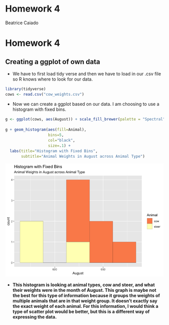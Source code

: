 Homework 4
================
Beatrice Caiado

# Homework 4

## Creating a ggplot of own data

- We have to first load tidy verse and then we have to load in our .csv
  file so R knows where to look for our data.

``` r
library(tidyverse)
cows <- read.csv("cow_weights.csv")
```

- Now we can create a ggplot based on our data. I am choosing to use a
  histogram with fixed bins.

``` r
g <- ggplot(cows, aes(August)) + scale_fill_brewer(palette = "Spectral")

g + geom_histogram(aes(fill=Animal), 
                   bins=5, 
                   col="black", 
                   size=.1) +  
  labs(title="Histogram with Fixed Bins", 
       subtitle="Animal Weights in August across Animal Type")
```

![](hmk_04_files/figure-gfm/unnamed-chunk-2-1.png)

- **This histogram is looking at animal types, cow and steer, and what
  their weights were in the month of August. This graph is maybe not the
  best for this type of information because it groups the weights of
  multiple animals that are in that weight group. It doesn’t exactly say
  the exact weight of each animal. For this information, I would think a
  type of scatter plot would be better, but this is a different way of
  expressing the data.**

